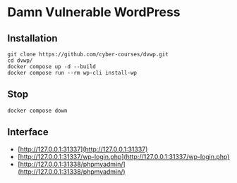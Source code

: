 # Damn Vulnerable WordPress

## Installation

```
git clone https://github.com/cyber-courses/dvwp.git
cd dvwp/
docker compose up -d --build
docker compose run --rm wp-cli install-wp
```

## Stop
```
docker compose down
```

## Interface

* [http://127.0.0.1:31337](http://127.0.0.1:31337)
* [http://127.0.0.1:31337/wp-login.php](http://127.0.0.1:31337/wp-login.php)
* [http://127.0.0.1:31338/phpmyadmin/](http://127.0.0.1:31338/phpmyadmin/)
